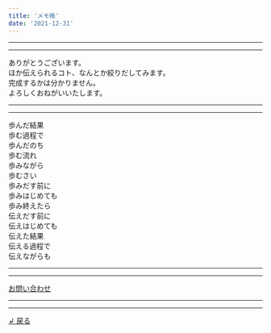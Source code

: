 ```yaml
---
title: 'メモ帳'
date: '2021-12-31'
---
```

***
***
ありがとうございます。  
ほか伝えられるコト、なんとか絞りだしてみます。  
完成するかは分かりません。  
よろしくおねがいいたします。
***
***
歩んだ結果  
歩む過程で  
歩んだのち  
歩む流れ  
歩みながら  
歩むさい  
歩みだす前に  
歩みはじめても  
歩み終えたら  
伝えだす前に  
伝えはじめても  
伝えた結果  
伝える過程で  
伝えながらも  
***
***
[お問い合わせ](https://thebase.in/inquiry/01234567890)
***
***
[ ↲ 戻る ](https://01234567890.thebase.in/about)
